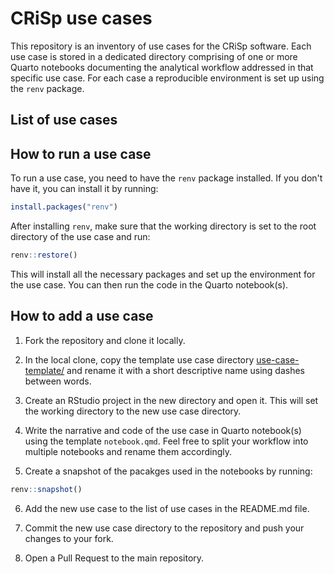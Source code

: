 # CRiSp use cases

<!-- badges: start -->
<!-- badges: end -->

This repository is an inventory of use cases for the CRiSp software. Each use
case is stored in a dedicated directory comprising of one or more Quarto
notebooks documenting the analytical workflow addressed in that specific use
case. For each case a reproducible environment is set up using the `renv`
package.

## List of use cases

## How to run a use case

To run a use case, you need to have the `renv` package installed. If you don't
have it, you can install it by running:

```r
install.packages("renv")
```

After installing `renv`, make sure that the working directory is set to the
root directory of the use case and run:

```r
renv::restore()
```

This will install all the necessary packages and set up the environment for the
use case. You can then run the code in the Quarto notebook(s).

## How to add a use case

1. Fork the repository and clone it locally.

2. In the local clone, copy the template use case directory
[use-case-template/](use-case-template/) and rename it with a short descriptive
name using dashes between words.

3. Create an RStudio project in the new directory and open it. This will set the
working directory to the new use case directory.

4. Write the narrative and code of the use case in Quarto notebook(s) using the
template `notebook.qmd`. Feel free to split your workflow into multiple
notebooks and rename them accordingly.

5. Create a snapshot of the pacakges used in the notebooks by running:

```r
renv::snapshot()
```

6. Add the new use case to the list of use cases in the README.md file.

7. Commit the new use case directory to the repository and push your changes to
your fork.

8. Open a Pull Request to the main repository.
